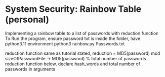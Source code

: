 # System Security: Rainbow Table (personal)
Implementing a rainbow table to a list of passwords with reduction function
To Run the program, ensure password txt is inside the folder, have python3.11 environment
python3 rainbow.py Passwords.txt

reduction function
same as tutorial stated, reduction = MD5(password) mod sizeOfPasswordFile -> MD5(password) % total number of passwords
reduction function below, declare hash_words and total number of passwords in arguments


